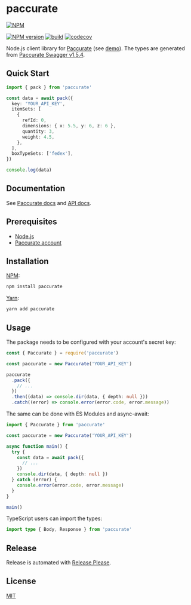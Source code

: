 # paccurate

[![NPM](https://nodei.co/npm/paccurate.png)](https://nodei.co/npm/paccurate/)

[![NPM version](https://img.shields.io/npm/v/paccurate.svg)](https://www.npmjs.com/package/paccurate)
[![build](https://github.com/remarkablemark/paccurate/actions/workflows/build.yml/badge.svg)](https://github.com/remarkablemark/paccurate/actions/workflows/build.yml)
[![codecov](https://codecov.io/gh/remarkablemark/paccurate/branch/master/graph/badge.svg?token=LQAQTQE0QI)](https://codecov.io/gh/remarkablemark/paccurate)

Node.js client library for [Paccurate](https://paccurate.io/) (see [demo](https://replit.com/@remarkablemark/paccurate)). The types are generated from [Paccurate Swagger v1.5.4](https://api.paccurate.io/static/api/1.5.4/swagger.yaml).

## Quick Start

```ts
import { pack } from 'paccurate'

const data = await pack({
  key: 'YOUR_API_KEY',
  itemSets: [
    {
      refId: 0,
      dimensions: { x: 5.5, y: 6, z: 6 },
      quantity: 3,
      weight: 4.5,
    },
  ],
  boxTypeSets: ['fedex'],
})

console.log(data)
```

## Documentation

See [Paccurate docs](https://docs.paccurate.io/) and [API docs](https://api.paccurate.io/docs/).

## Prerequisites

- [Node.js](https://nodejs.org/)
- [Paccurate account](https://manage.paccurate.io/sign_up)

## Installation

[NPM](https://www.npmjs.com/package/paccurate):

```sh
npm install paccurate
```

[Yarn](https://yarnpkg.com/package/paccurate):

```sh
yarn add paccurate
```

## Usage

The package needs to be configured with your account's secret key:

```ts
const { Paccurate } = require('paccurate')

const paccurate = new Paccurate('YOUR_API_KEY')

paccurate
  .pack({
    // ...
  })
  .then((data) => console.dir(data, { depth: null }))
  .catch((error) => console.error(error.code, error.message))
```

The same can be done with ES Modules and async-await:

```ts
import { Paccurate } from 'paccurate'

const paccurate = new Paccurate('YOUR_API_KEY')

async function main() {
  try {
    const data = await pack({
      // ...
    })
    console.dir(data, { depth: null })
  } catch (error) {
    console.error(error.code, error.message)
  }
}

main()
```

TypeScript users can import the types:

```ts
import type { Body, Response } from 'paccurate'
```

## Release

Release is automated with [Release Please](https://github.com/googleapis/release-please).

## License

[MIT](https://github.com/remarkablemark/paccurate/blob/master/LICENSE)
